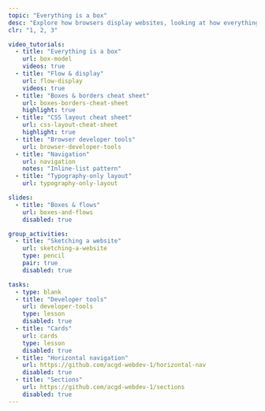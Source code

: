 ```yaml
---
topic: "Everything is a box"
desc: "Explore how browsers display websites, looking at how everything is a box, and controlling the browser’s layout flow."
clr: "1, 2, 3"

video_tutorials:
  - title: "Everything is a box"
    url: box-model
    videos: true
  - title: "Flow & display"
    url: flow-display
    videos: true
  - title: "Boxes & borders cheat sheet"
    url: boxes-borders-cheat-sheet
    highlight: true
  - title: "CSS layout cheat sheet"
    url: css-layout-cheat-sheet
    highlight: true
  - title: "Browser developer tools"
    url: browser-developer-tools
  - title: "Navigation"
    url: navigation
    notes: "Inline-list pattern"
  - title: "Typography-only layout"
    url: typography-only-layout

slides:
  - title: "Boxes & flows"
    url: boxes-and-flows
    disabled: true

group_activities:
  - title: "Sketching a website"
    url: sketching-a-website
    type: pencil
    pair: true
    disabled: true

tasks:
  - type: blank
  - title: "Developer tools"
    url: developer-tools
    type: lesson
    disabled: true
  - title: "Cards"
    url: cards
    type: lesson
    disabled: true
  - title: "Horizontal navigation"
    url: https://github.com/acgd-webdev-1/horizontal-nav
    disabled: true
  - title: "Sections"
    url: https://github.com/acgd-webdev-1/sections
    disabled: true
---
```

